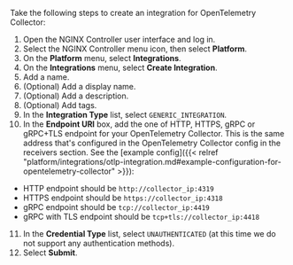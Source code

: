 Take the following steps to create an integration for OpenTelemetry Collector:

1. Open the NGINX Controller user interface and log in.
2. Select the NGINX Controller menu icon, then select **Platform**.
3. On the **Platform** menu, select **Integrations**.
4. On the **Integrations** menu, select **Create Integration**.
5. Add a name.
6. (Optional) Add a display name.
7. (Optional) Add a description.
8. (Optional) Add tags.
9. In the **Integration Type** list, select `GENERIC_INTEGRATION`.
10. In the **Endpoint URI** box, add the one of HTTP, HTTPS, gRPC or gRPC+TLS endpoint for your OpenTelemetry Collector. This is the same address that's configured in the OpenTelemetry Collector config in the receivers section. See the [example config]({{< relref "platform/integrations/otlp-integration.md#example-configuration-for-opentelemetry-collector" >}}):
- HTTP endpoint should be `http://collector_ip:4319`
- HTTPS endpoint should be `https://collector_ip:4318`
- gRPC endpoint should be `tcp://collector_ip:4419`
- gRPC with TLS endpoint should be `tcp+tls://collector_ip:4418`
11. In the **Credential Type** list, select `UNAUTHENTICATED` (at this time we do not support any authentication methods).
12. Select **Submit**.

<!-- Do not remove. Keep this code at the bottom of the include -->
<!-- DOCS-550 -->